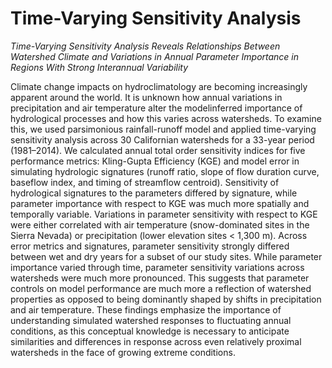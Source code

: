 # Time-Varying Sensitivity Analysis

*Time-Varying Sensitivity Analysis Reveals Relationships Between Watershed Climate and Variations in Annual Parameter Importance in Regions With Strong Interannual Variability*

Climate change impacts on hydroclimatology are becoming increasingly apparent around the world. It is unknown how annual variations in precipitation and air temperature alter the modelinferred importance of hydrological processes and how this varies across watersheds. To examine this, we used parsimonious rainfall-runoff model and applied time-varying sensitivity analysis across 30 Californian watersheds for a 33-year period (1981–2014). We calculated annual total order sensitivity indices for five performance metrics: Kling-Gupta Efficiency (KGE) and model error in simulating hydrologic signatures (runoff ratio, slope of flow duration curve, baseflow index, and timing of streamflow centroid). Sensitivity of hydrological signatures to the parameters differed by signature, while parameter importance with respect to KGE was much more spatially and temporally variable. Variations in parameter sensitivity with respect to KGE were either correlated with air temperature (snow-dominated sites in the Sierra Nevada) or precipitation (lower elevation sites < 1,300 m). Across error metrics and signatures, parameter sensitivity strongly differed between wet and dry years for a subset of our study sites. While parameter importance varied through time, parameter sensitivity variations across watersheds were much more pronounced. This suggests that parameter controls on model performance are much more a reflection of watershed properties as opposed to being dominantly shaped by shifts in precipitation and air temperature. These findings emphasize the importance of understanding simulated watershed responses to fluctuating annual conditions, as this conceptual knowledge is necessary to anticipate similarities and differences in response across even relatively proximal watersheds in the face of growing extreme conditions.
